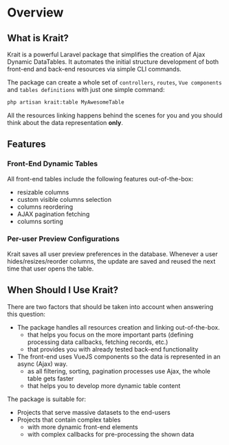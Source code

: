# Overview

## What is Krait?
Krait is a powerful Laravel package that simplifies the creation of Ajax Dynamic DataTables.
It automates the initial structure development of both front-end and back-end resources via simple CLI commands.

The package can create a whole set of `controllers`, `routes`, `Vue components` and `tables definitions` with just one 
simple command:
```sh
php artisan krait:table MyAwesomeTable
```

All the resources linking happens behind the scenes for you and you should think about the data representation **only**.

## Features

### Front-End Dynamic Tables
All front-end tables include the following features out-of-the-box:
* resizable columns
* custom visible columns selection
* columns reordering
* AJAX pagination fetching
* columns sorting

### Per-user Preview Configurations
Krait saves all user preview preferences in the database. Whenever a user hides/resizes/reorder columns,
the update are saved and reused the next time that user opens the table.

## When Should I Use Krait?

There are two factors that should be taken into account when answering this question:

- The package handles all resources creation and linking out-of-the-box.
    * that helps you focus on the more important parts (defining processing data callbacks, fetching records, etc.)
    * that provides you with already tested back-end functionality 
- The front-end uses VueJS components so the data is represented in an async (Ajax) way.
    * as all filtering, sorting, pagination processes use Ajax, the whole table gets faster
    * that helps you to develop more dynamic table content

The package is suitable for:

* Projects that serve massive datasets to the end-users
* Projects that contain complex tables
    * with more dynamic front-end elements
    * with complex callbacks for pre-processing the shown data
